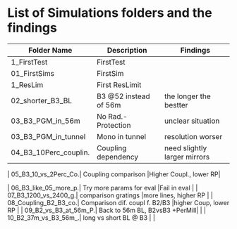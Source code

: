 # List of Simulations folders and the findings


| Folder Name          | Description                    | Findings             |
|----------------------|--------------------------      |----------------------|
| 1_FirstTest          | FirstTest                      |                      |
| 01_FirstSims         | FirstSim                       |                      |
| 1_ResLim             | First ResLimit                 |                      |
| 02_shorter_B3_BL     | B3 @52 instead of 56m          |the longer the bestter|
| 03_B3_PGM_in_56m     | No Rad.-Protection             |unclear situation     |
| 03_B3_PGM_in_tunnel  | Mono in tunnel                 |resolution worser     |
| 04_B3_10Perc_couplin.| Coupling dependency            |need slightly larger mirrors|

| 05_B3_10_vs_2Perc_Co.| Coupling comparison            |Higher Coupl., lower RP|

| 06_B3_like_05_more_p.| Try more params for eval       |Fail in eval          |
| 07_B3_1200_vs_2400_g.| comparison gratings            |more lines, higher RP |
| 08_Coupling_B2_B3_co.| Comparison dif. coupl f. B2/B3 |higher Coup, lower RP |
| 09_B2_vs_B3_at_56m_P.| Back to 56m BL, B2vsB3 +PerMill|                      |
| 10_B2_37m_vs_B3_56m_.| long vs short BL @ B3          |                      |
